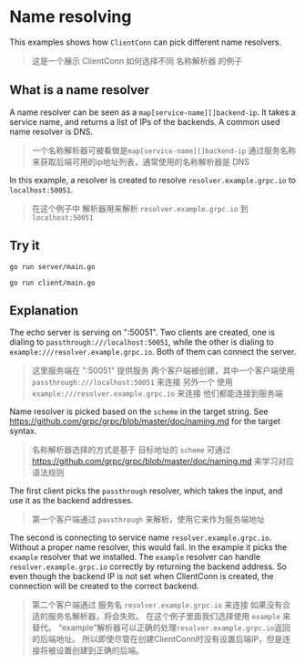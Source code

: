 # Name resolving

This examples shows how `ClientConn` can pick different name resolvers.
> 这是一个展示 ClientConn 如何选择不同 名称解析器 的例子

## What is a name resolver

A name resolver can be seen as a `map[service-name][]backend-ip`. It takes a
service name, and returns a list of IPs of the backends. A common used name
resolver is DNS.
> 一个名称解析器可被看做是`map[service-name][]backend-ip`
> 通过服务名称来获取后端可用的ip地址列表，通常使用的名称解析器是 DNS

In this example, a resolver is created to resolve `resolver.example.grpc.io` to
`localhost:50051`.
> 在这个例子中 解析器用来解析 `resolver.example.grpc.io` 到 `localhost:50051`

## Try it

```
go run server/main.go
```

```
go run client/main.go
```

## Explanation

The echo server is serving on ":50051". Two clients are created, one is dialing
to `passthrough:///localhost:50051`, while the other is dialing to
`example:///resolver.example.grpc.io`. Both of them can connect the server.
> 这里服务端在 ":50051" 提供服务
> 两个客户端被创建，其中一个客户端使用 `passthrough:///localhost:50051` 来连接
> 另外一个 使用 `example:///resolver.example.grpc.io` 来连接
> 他们都能连接到服务端

Name resolver is picked based on the `scheme` in the target string. See
https://github.com/grpc/grpc/blob/master/doc/naming.md for the target syntax.
> 名称解析器选择的方式是基于 目标地址的 `scheme`
> 可通过 https://github.com/grpc/grpc/blob/master/doc/naming.md 来学习对应语法规则

The first client picks the `passthrough` resolver, which takes the input, and
use it as the backend addresses.
> 第一个客户端通过 `passthrough` 来解析，使用它来作为服务端地址

The second is connecting to service name `resolver.example.grpc.io`. Without a
proper name resolver, this would fail. In the example it picks the `example`
resolver that we installed. The `example` resolver can handle
`resolver.example.grpc.io` correctly by returning the backend address. So even
though the backend IP is not set when ClientConn is created, the connection will
be created to the correct backend.
> 第二个客户端通过 服务名 `resolver.example.grpc.io` 来连接
> 如果没有合适的服务名解析器，将会失败。
> 在这个例子里面我们选择使用 `example` 来替代。
> “example”解析器可以正确的处理`resolver.example.grpc.io`返回的后端地址。
> 所以即使尽管在创建ClientConn时没有设置后端IP，但是连接将被设置创建到正确的后端。